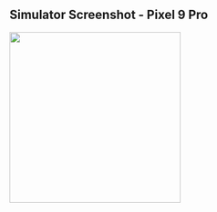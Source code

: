 ## Simulator Screenshot - Pixel 9 Pro
<img src="https://github.com/user-attachments/assets/f9dcb351-e2aa-41f5-a390-43e0b819f5bb" width="300"/>